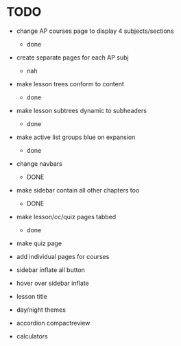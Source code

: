 # TODO

- change AP courses page to display 4 subjects/sections
    - done
- create separate pages for each AP subj
    - nah
- make lesson trees conform to content
    - done
- make lesson subtrees dynamic to subheaders
    - done
- make active list groups blue on expansion
    - done
- change navbars
    - DONE
- make sidebar contain all other chapters too
    - DONE
- make lesson/cc/quiz pages tabbed
    - done

- make quiz page
- add individual pages for courses
- sidebar inflate all button
- hover over sidebar inflate
- lesson title
- day/night themes
- accordion compactreview
- calculators